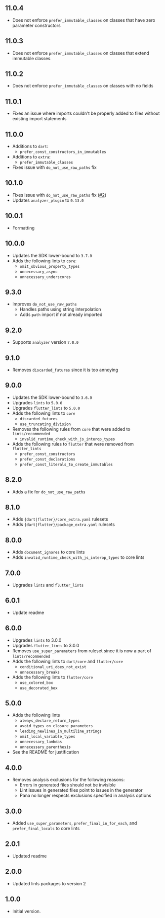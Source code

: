 ## 11.0.4

- Does not enforce `prefer_immutable_classes` on classes that have zero parameter constructors

## 11.0.3

- Does not enforce `prefer_immutable_classes` on classes that extend immutable classes

## 11.0.2

- Does not enforce `prefer_immutable_classes` on classes with no fields

## 11.0.1

- Fixes an issue where imports couldn't be properly added to files without existing import statements

## 11.0.0

- Additions to `dart`:
  - `prefer_const_constructors_in_immutables`
- Additions to `extra`:
  - `prefer_immutable_classes`
- Fixes issue with `do_not_use_raw_paths` fix

## 10.1.0

- Fixes issue with `do_not_use_raw_paths` fix ([#2](https://github.com/Rexios80/rexios_lints/issues/2))
- Updates `analyzer_plugin` to `0.13.0`

## 10.0.1

- Formatting

## 10.0.0

- Updates the SDK lower-bound to `3.7.0`
- Adds the following lints to `core`:
  - `omit_obvious_property_types`
  - `unnecessary_async`
  - `unnecessary_underscores`

## 9.3.0

- Improves `do_not_use_raw_paths`
  - Handles paths using string interpolation
  - Adds `path` import if not already imported

## 9.2.0

- Supports `analyzer` version `7.0.0`

## 9.1.0

- Removes `discarded_futures` since it is too annoying

## 9.0.0

- Updates the SDK lower-bound to `3.6.0`
- Upgrades `lints` to `5.0.0`
- Upgrades `flutter_lints` to `5.0.0`
- Adds the following lints to `core`
  - `discarded_futures`
  - `use_truncating_division`
- Removes the following rules from `core` that were added to `lints/recommended`
  - `invalid_runtime_check_with_js_interop_types`
- Adds the following rules to `flutter` that were removed from `flutter_lints`
  - `prefer_const_constructors`
  - `prefer_const_declarations`
  - `prefer_const_literals_to_create_immutables`

## 8.2.0

- Adds a fix for `do_not_use_raw_paths`

## 8.1.0

- Adds `{dart|flutter}/core_extra.yaml` rulesets
- Adds `{dart|flutter}/package_extra.yaml` rulesets

## 8.0.0

- Adds `document_ignores` to core lints
- Adds `invalid_runtime_check_with_js_interop_types` to core lints

## 7.0.0

- Upgrades `lints` and `flutter_lints`

## 6.0.1

- Update readme

## 6.0.0

- Upgrades `lints` to 3.0.0
- Upgrades `flutter_lints` to 3.0.0
- Removes `use_super_parameters` from ruleset since it is now a part of `lints/recommended`
- Adds the following lints to `dart/core` and `flutter/core`
  - `conditional_uri_does_not_exist`
  - `unnecessary_breaks`
- Adds the following lints to `flutter/core`
  - `use_colored_box`
  - `use_decorated_box`

## 5.0.0

- Adds the following lints
  - `always_declare_return_types`
  - `avoid_types_on_closure_parameters`
  - `leading_newlines_in_multiline_strings`
  - `omit_local_variable_types`
  - `unnecessary_lambdas`
  - `unnecessary_parenthesis`
- See the README for justification

## 4.0.0

- Removes analysis exclusions for the following reasons:
  - Errors in generated files should not be invisible
  - Lint issues in generated files point to issues in the generator
  - Pana no longer respects exclusions specified in analysis options

## 3.0.0

- Added `use_super_parameters`, `prefer_final_in_for_each`, and `prefer_final_locals` to core lints

## 2.0.1

- Updated readme

## 2.0.0

- Updated lints packages to version 2

## 1.0.0

- Initial version.
